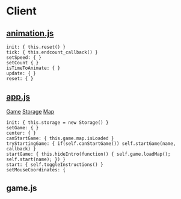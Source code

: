 Client
=====

[animation.js](https://github.com/browserquest/BrowserQuest/blob/master/client/js/animation.js)
------------

    init: { this.reset() }
    tick: { this.endcount_callback() }
    setSpeed: { }
    setCount { }
    isTimeToAnimate: { }
    update: { }
    reset: { }
    
[app.js](https://github.com/browserquest/BrowserQuest/blob/master/client/js/app.js)
------
[Game](https://github.com/Niftykins/quest/edit/master/README.md#gamejs)
[Storage](https://github.com/Niftykins/quest/edit/master/README.md#storagejs)
[Map](https://github.com/Niftykins/quest/edit/master/README.md#mapjs)

    init: { this.storage = new Storage() }
    setGame: { }
    center: { }
    canStartGame: { this.game.map.isLoaded }
    tryStartingGame: { if(self.canStartGame()) self.startGame(name, callback) }
    startGame: { this.hideIntro(function() { self.game.loadMap(); self.start(name); }) }
    start: { self.toggleInstructions() }
    setMouseCoordinates: {
    
game.js
-------
